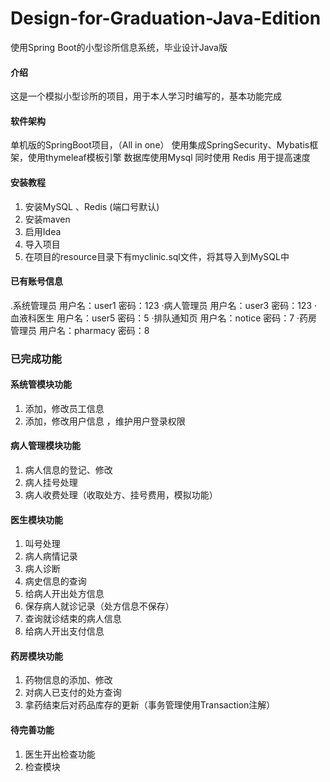 # Design-for-Graduation-Java-Edition
使用Spring Boot的小型诊所信息系统，毕业设计Java版

#### 介绍
这是一个模拟小型诊所的项目，用于本人学习时编写的，基本功能完成

#### 软件架构
单机版的SpringBoot项目，（All in one）
使用集成SpringSecurity、Mybatis框架，使用thymeleaf模板引擎
数据库使用Mysql 同时使用 Redis 用于提高速度
#### 安装教程
1.  安装MySQL 、Redis (端口号默认)
2.  安装maven
2.  启用Idea
3.  导入项目
4.  在项目的resource目录下有myclinic.sql文件，将其导入到MySQL中
#### 已有账号信息
.系统管理员 用户名：user1 密码：123
·病人管理员 用户名：user3 密码：123
·血液科医生 用户名：user5 密码：5
·排队通知页 用户名：notice 密码：7
·药房管理员 用户名：pharmacy 密码：8
### 已完成功能
#### 系统管模块功能
1. 添加，修改员工信息
2. 添加，修改用户信息 ，维护用户登录权限
#### 病人管理模块功能
1. 病人信息的登记、修改
2. 病人挂号处理
2. 病人收费处理（收取处方、挂号费用，模拟功能）
#### 医生模块功能
1. 叫号处理
2. 病人病情记录
3. 病人诊断
4. 病史信息的查询
5. 给病人开出处方信息
6. 保存病人就诊记录（处方信息不保存）
7. 查询就诊结束的病人信息
8. 给病人开出支付信息
#### 药房模块功能
1. 药物信息的添加、修改
2. 对病人已支付的处方查询
3. 拿药结束后对药品库存的更新（事务管理使用Transaction注解）
#### 待完善功能
1. 医生开出检查功能
2. 检查模块

